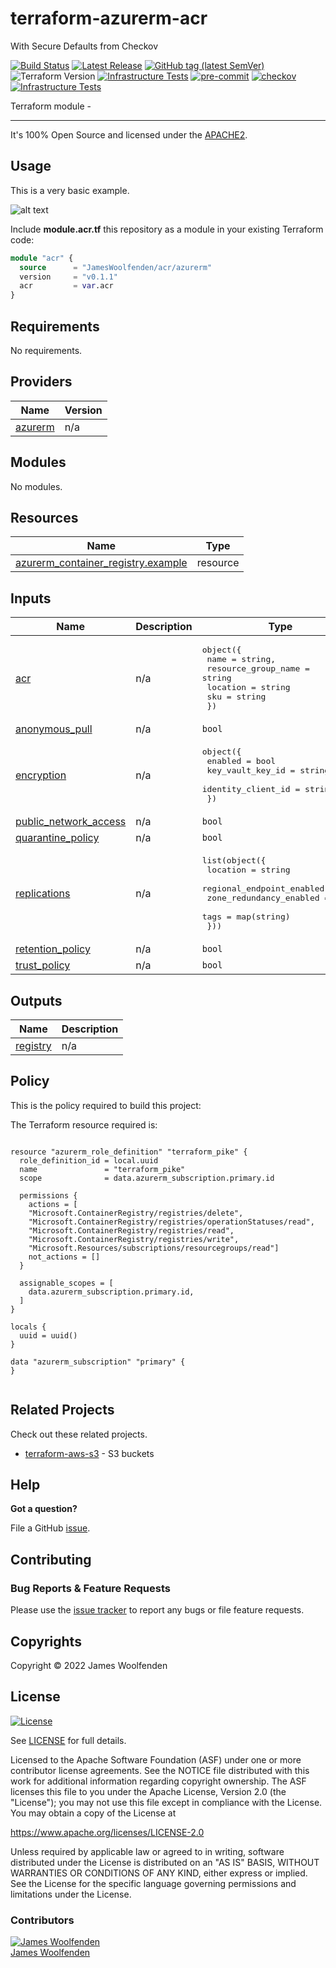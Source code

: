# terraform-azurerm-acr

With Secure Defaults from Checkov

[![Build Status](https://github.com/JamesWoolfenden/terraform-azurerm-acr/workflows/Verify%20and%20Bump/badge.svg?branch=master)](https://github.com/JamesWoolfenden/terraform-azurerm-acr)
[![Latest Release](https://img.shields.io/github/release/JamesWoolfenden/terraform-azurerm-acr.svg)](https://github.com/JamesWoolfenden/terraform-azurerm-acr/releases/latest)
[![GitHub tag (latest SemVer)](https://img.shields.io/github/tag/JamesWoolfenden/terraform-azurerm-acr.svg?label=latest)](https://github.com/JamesWoolfenden/terraform-azurerm-acr/releases/latest)
![Terraform Version](https://img.shields.io/badge/tf-%3E%3D0.14.0-blue.svg)
[![Infrastructure Tests](https://www.bridgecrew.cloud/badges/github/JamesWoolfenden/terraform-azurerm-acr/cis_aws)](https://www.bridgecrew.cloud/link/badge?vcs=github&fullRepo=JamesWoolfenden%2Fterraform-azurerm-acr&benchmark=CIS+AWS+V1.2)
[![pre-commit](https://img.shields.io/badge/pre--commit-enabled-brightgreen?logo=pre-commit&logoColor=white)](https://github.com/pre-commit/pre-commit)
[![checkov](https://img.shields.io/badge/checkov-verified-brightgreen)](https://www.checkov.io/)
[![Infrastructure Tests](https://www.bridgecrew.cloud/badges/github/jameswoolfenden/terraform-azurerm-acr/general)](https://www.bridgecrew.cloud/link/badge?vcs=github&fullRepo=JamesWoolfenden%2Fterraform-azurerm-acr&benchmark=INFRASTRUCTURE+SECURITY)

Terraform module -

---

It's 100% Open Source and licensed under the [APACHE2](LICENSE).

## Usage

This is a very basic example.

![alt text](./diagram/message_queue.png)

Include **module.acr.tf** this repository as a module in your existing Terraform code:

```terraform
module "acr" {
  source      = "JamesWoolfenden/acr/azurerm"
  version     = "v0.1.1"
  acr         = var.acr
}
```

<!-- BEGINNING OF PRE-COMMIT-TERRAFORM DOCS HOOK -->
## Requirements

No requirements.

## Providers

| Name | Version |
|------|---------|
| <a name="provider_azurerm"></a> [azurerm](#provider\_azurerm) | n/a |

## Modules

No modules.

## Resources

| Name | Type |
|------|------|
| [azurerm_container_registry.example](https://registry.terraform.io/providers/hashicorp/azurerm/latest/docs/resources/container_registry) | resource |

## Inputs

| Name | Description | Type | Default | Required |
|------|-------------|------|---------|:--------:|
| <a name="input_acr"></a> [acr](#input\_acr) | n/a | <pre>object({<br>    name                = string,<br>    resource_group_name = string<br>    location            = string<br>    sku                 = string<br>  })</pre> | n/a | yes |
| <a name="input_anonymous_pull"></a> [anonymous\_pull](#input\_anonymous\_pull) | n/a | `bool` | `false` | no |
| <a name="input_encryption"></a> [encryption](#input\_encryption) | n/a | <pre>object({<br>    enabled            = bool<br>    key_vault_key_id   = string<br>    identity_client_id = string<br>  })</pre> | n/a | yes |
| <a name="input_public_network_access"></a> [public\_network\_access](#input\_public\_network\_access) | n/a | `bool` | `false` | no |
| <a name="input_quarantine_policy"></a> [quarantine\_policy](#input\_quarantine\_policy) | n/a | `bool` | `true` | no |
| <a name="input_replications"></a> [replications](#input\_replications) | n/a | <pre>list(object({<br>    location                  = string<br>    regional_endpoint_enabled = bool<br>    zone_redundancy_enabled   = bool<br>    tags                      = map(string)<br>  }))</pre> | n/a | yes |
| <a name="input_retention_policy"></a> [retention\_policy](#input\_retention\_policy) | n/a | `bool` | `true` | no |
| <a name="input_trust_policy"></a> [trust\_policy](#input\_trust\_policy) | n/a | `bool` | `true` | no |

## Outputs

| Name | Description |
|------|-------------|
| <a name="output_registry"></a> [registry](#output\_registry) | n/a |
<!-- END OF PRE-COMMIT-TERRAFORM DOCS HOOK -->

## Policy

This is the policy required to build this project:

<!-- BEGINNING OF PRE-COMMIT-PIKE DOCS HOOK -->
The Terraform resource required is:

```golang

resource "azurerm_role_definition" "terraform_pike" {
  role_definition_id = local.uuid
  name               = "terraform_pike"
  scope              = data.azurerm_subscription.primary.id

  permissions {
    actions = [
    "Microsoft.ContainerRegistry/registries/delete",
    "Microsoft.ContainerRegistry/registries/operationStatuses/read",
    "Microsoft.ContainerRegistry/registries/read",
    "Microsoft.ContainerRegistry/registries/write",
    "Microsoft.Resources/subscriptions/resourcegroups/read"]
    not_actions = []
  }

  assignable_scopes = [
    data.azurerm_subscription.primary.id,
  ]
}

locals {
  uuid = uuid()
}

data "azurerm_subscription" "primary" {
}


```
<!-- END OF PRE-COMMIT-PIKE DOCS HOOK -->

## Related Projects

Check out these related projects.

- [terraform-aws-s3](https://github.com/jameswoolfenden/terraform-aws-s3) - S3 buckets

## Help

**Got a question?**

File a GitHub [issue](https://github.com/JamesWoolfenden/terraform-azurerm-acr/issues).

## Contributing

### Bug Reports & Feature Requests

Please use the [issue tracker](https://github.com/JamesWoolfenden/terraform-azurerm-acr/issues) to report any bugs or file feature requests.

## Copyrights

Copyright © 2022 James Woolfenden

## License

[![License](https://img.shields.io/badge/License-Apache%202.0-blue.svg)](https://opensource.org/licenses/Apache-2.0)

See [LICENSE](LICENSE) for full details.

Licensed to the Apache Software Foundation (ASF) under one
or more contributor license agreements. See the NOTICE file
distributed with this work for additional information
regarding copyright ownership. The ASF licenses this file
to you under the Apache License, Version 2.0 (the
"License"); you may not use this file except in compliance
with the License. You may obtain a copy of the License at

<https://www.apache.org/licenses/LICENSE-2.0>

Unless required by applicable law or agreed to in writing,
software distributed under the License is distributed on an
"AS IS" BASIS, WITHOUT WARRANTIES OR CONDITIONS OF ANY
KIND, either express or implied. See the License for the
specific language governing permissions and limitations
under the License.

### Contributors

[![James Woolfenden][jameswoolfenden_avatar]][jameswoolfenden_homepage]<br/>[James Woolfenden][jameswoolfenden_homepage]

[jameswoolfenden_homepage]: https://github.com/jameswoolfenden
[jameswoolfenden_avatar]: https://github.com/jameswoolfenden.png?size=150
